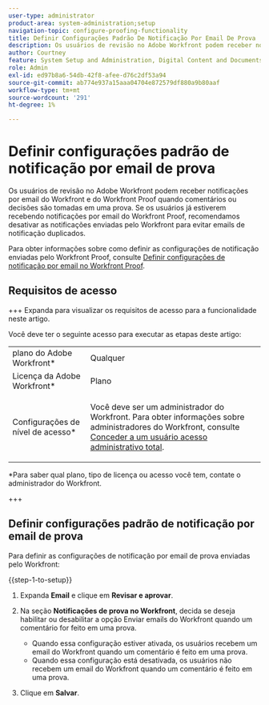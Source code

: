 ```yaml
---
user-type: administrator
product-area: system-administration;setup
navigation-topic: configure-proofing-functionality
title: Definir Configurações Padrão De Notificação Por Email De Prova
description: Os usuários de revisão no Adobe Workfront podem receber notificações por email do Workfront e do Workfront Proof quando comentários ou decisões são tomadas em uma prova. Se os usuários já estiverem recebendo notificações por email do Workfront Proof, recomendamos desativar as notificações enviadas pelo Workfront para evitar emails de notificação duplicados.
author: Courtney
feature: System Setup and Administration, Digital Content and Documents
role: Admin
exl-id: ed97b8a6-54db-42f8-afee-d76c2df53a94
source-git-commit: ab774e937a15aaa04704e872579df880a9b80aaf
workflow-type: tm+mt
source-wordcount: '291'
ht-degree: 1%

---
```


# Definir configurações padrão de notificação por email de prova

Os usuários de revisão no Adobe Workfront podem receber notificações por email do Workfront e do Workfront Proof quando comentários ou decisões são tomadas em uma prova. Se os usuários já estiverem recebendo notificações por email do Workfront Proof, recomendamos desativar as notificações enviadas pelo Workfront para evitar emails de notificação duplicados.

Para obter informações sobre como definir as configurações de notificação enviadas pelo Workfront Proof, consulte [Definir configurações de notificação por email no Workfront Proof](../../../workfront-proof/wp-emailsntfctns/email-alerts/config-email-notification-settings-wp.md).

## Requisitos de acesso

+++ Expanda para visualizar os requisitos de acesso para a funcionalidade neste artigo.

Você deve ter o seguinte acesso para executar as etapas deste artigo:

<table style="table-layout:auto"> 
 <col> 
 <col> 
 <tbody> 
  <tr> 
   <td role="rowheader">plano do Adobe Workfront*</td> 
   <td>Qualquer</td> 
  </tr> 
  <tr> 
   <td role="rowheader">Licença da Adobe Workfront*</td> 
   <td>Plano</td> 
  </tr> 
  <tr> 
   <td role="rowheader">Configurações de nível de acesso*</td> 
   <td> <p>Você deve ser um administrador do Workfront. Para obter informações sobre administradores do Workfront, consulte <a href="../../../administration-and-setup/add-users/configure-and-grant-access/grant-a-user-full-administrative-access.md" class="MCXref xref">Conceder a um usuário acesso administrativo total</a>.</p> </td> 
  </tr> 
 </tbody> 
</table>

&#42;Para saber qual plano, tipo de licença ou acesso você tem, contate o administrador do Workfront.

+++

## Definir configurações padrão de notificação por email de prova

Para definir as configurações de notificação por email de prova enviadas pelo Workfront:

{{step-1-to-setup}}

1. Expanda **Email** e clique em **Revisar e aprovar**.

1. Na seção **Notificações de prova no Workfront**, decida se deseja habilitar ou desabilitar a opção Enviar emails do Workfront quando um comentário for feito em uma prova.

   * Quando essa configuração estiver ativada, os usuários recebem um email do Workfront quando um comentário é feito em uma prova.
   * Quando essa configuração está desativada, os usuários não recebem um email do Workfront quando um comentário é feito em uma prova.

1. Clique em **Salvar**.
